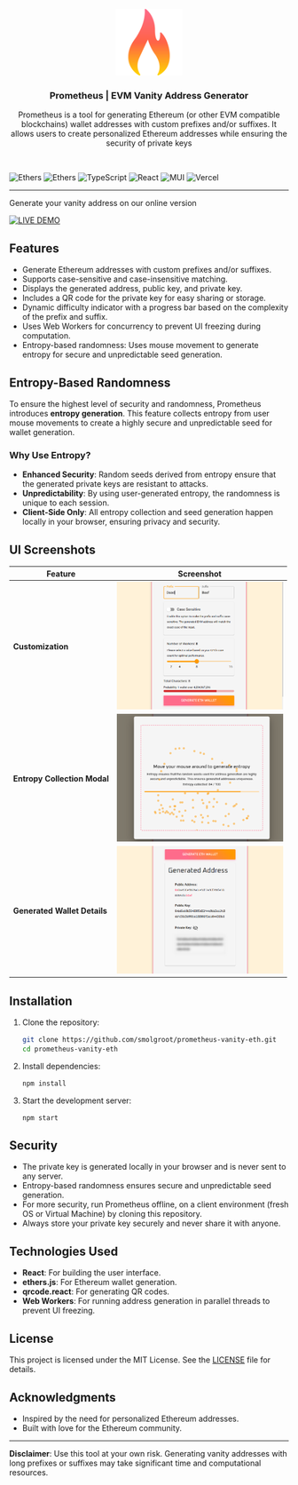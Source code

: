 <p align="center">
   <img src="public/flame.svg" width="120px" alt="skypier logo" />
</p>

<h3 align="center">
   Prometheus |  EVM Vanity Address Generator
</h3>
<p align="center">
   Prometheus is a tool for generating Ethereum (or other EVM compatible blockchains) wallet addresses with custom prefixes and/or suffixes. It allows users to create personalized Ethereum addresses while ensuring the security of private keys
</p>
<br />

<p align="center">

   ![Ethers](https://img.shields.io/badge/Ethereum-3C3C3D?style=for-the-badge&logo=Ethereum&logoColor=white)
   ![Ethers](https://img.shields.io/badge/Ethers_JS-2535a0?style=for-the-badge&logo=Ethers&logoColor=white)
   ![TypeScript](https://img.shields.io/badge/typescript-%23007ACC.svg?style=for-the-badge&logo=typescript&logoColor=white)
   ![React](https://img.shields.io/badge/react-%2320232a.svg?style=for-the-badge&logo=react&logoColor=%2361DAFB)
   ![MUI](https://img.shields.io/badge/MUI-%230081CB.svg?style=for-the-badge&logo=mui&logoColor=white)
   ![Vercel](https://img.shields.io/badge/vercel-%23000000.svg?style=for-the-badge&logo=vercel&logoColor=white)
</p>

<hr>

Generate your vanity address on our online version

[![LIVE DEMO](https://img.shields.io/badge/LIVE_DEMO-F88900?style=for-the-badge&logo=Vercel&logoColor=white)](https://prometheus-vanity.vercel.app)


## Features

- Generate Ethereum addresses with custom prefixes and/or suffixes.
- Supports case-sensitive and case-insensitive matching.
- Displays the generated address, public key, and private key.
- Includes a QR code for the private key for easy sharing or storage.
- Dynamic difficulty indicator with a progress bar based on the complexity of the prefix and suffix.
- Uses Web Workers for concurrency to prevent UI freezing during computation.
- Entropy-based randomness: Uses mouse movement to generate entropy for secure and unpredictable seed generation.

## Entropy-Based Randomness

To ensure the highest level of security and randomness, Prometheus introduces **entropy generation**. This feature collects entropy from user mouse movements to create a highly secure and unpredictable seed for wallet generation. 

### Why Use Entropy?

- **Enhanced Security**: Random seeds derived from entropy ensure that the generated private keys are resistant to attacks.
- **Unpredictability**: By using user-generated entropy, the randomness is unique to each session.
- **Client-Side Only**: All entropy collection and seed generation happen locally in your browser, ensuring privacy and security.

## UI Screenshots
| Feature                          | Screenshot                                                 |
|----------------------------------|------------------------------------------------------------|
| **Customization**                | <img src="./public/misc/customization.png" alt="Home Screen" width="300px" /> |
| **Entropy Collection Modal**     | <img src="./public/misc/entropy.png" alt="Entropy Modal" width="300px" /> |
| **Generated Wallet Details**     | <img src="./public/misc/result.png" alt="Generated Wallet" width="300px" /> |


## Installation

1. Clone the repository:
   ```bash
   git clone https://github.com/smolgroot/prometheus-vanity-eth.git
   cd prometheus-vanity-eth
   ```

2. Install dependencies:
   ```bash
   npm install
   ```

3. Start the development server:
   ```bash
   npm start
   ```

## Security

- The private key is generated locally in your browser and is never sent to any server.
- Entropy-based randomness ensures secure and unpredictable seed generation.
- For more security, run Prometheus offline, on a client environment (fresh OS or Virtual Machine) by cloning this repository.
- Always store your private key securely and never share it with anyone.

## Technologies Used

- **React**: For building the user interface.
- **ethers.js**: For Ethereum wallet generation.
- **qrcode.react**: For generating QR codes.
- **Web Workers**: For running address generation in parallel threads to prevent UI freezing.

## License

This project is licensed under the MIT License. See the [LICENSE](LICENSE) file for details.

## Acknowledgments

- Inspired by the need for personalized Ethereum addresses.
- Built with love for the Ethereum community.

---

**Disclaimer**: Use this tool at your own risk. Generating vanity addresses with long prefixes or suffixes may take significant time and computational resources.
